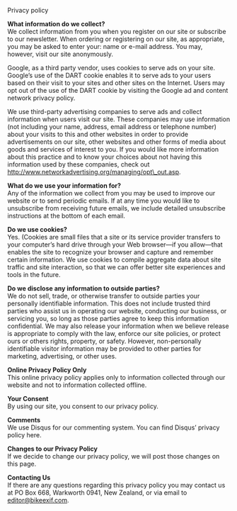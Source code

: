 Privacy policy

**What information do we collect?**  
We collect information from you when you register on our site or subscribe to our newsletter. When ordering or registering on our site, as appropriate, you may be asked to enter your: name or e-mail address. You may, however, visit our site anonymously.

Google, as a third party vendor, uses cookies to serve ads on your site. Google’s use of the DART cookie enables it to serve ads to your users based on their visit to your sites and other sites on the Internet. Users may opt out of the use of the DART cookie by visiting the Google ad and content network privacy policy.

We use third-party advertising companies to serve ads and collect information when users visit our site. These companies may use information (not including your name, address, email address or telephone number) about your visits to this and other websites in order to provide advertisements on our site, other websites and other forms of media about goods and services of interest to you. If you would like more information about this practice and to know your choices about not having this information used by these companies, check out http://www.networkadvertising.org/managing/opt\_out.asp.

**What do we use your information for?**  
Any of the information we collect from you may be used to improve our website or to send periodic emails. If at any time you would like to unsubscribe from receiving future emails, we include detailed unsubscribe instructions at the bottom of each email.

**Do we use cookies?**  
Yes. (Cookies are small files that a site or its service provider transfers to your computer’s hard drive through your Web browser—if you allow—that enables the site to recognize your browser and capture and remember certain information. We use cookies to compile aggregate data about site traffic and site interaction, so that we can offer better site experiences and tools in the future.

**Do we disclose any information to outside parties?**  
We do not sell, trade, or otherwise transfer to outside parties your personally identifiable information. This does not include trusted third parties who assist us in operating our website, conducting our business, or servicing you, so long as those parties agree to keep this information confidential. We may also release your information when we believe release is appropriate to comply with the law, enforce our site policies, or protect ours or others rights, property, or safety. However, non-personally identifiable visitor information may be provided to other parties for marketing, advertising, or other uses.

**Online Privacy Policy Only**  
This online privacy policy applies only to information collected through our website and not to information collected offline.

**Your Consent**  
By using our site, you consent to our privacy policy.

**Comments**  
We use Disqus for our commenting system. You can find Disqus’ privacy policy here.

**Changes to our Privacy Policy**  
If we decide to change our privacy policy, we will post those changes on this page.

**Contacting Us**  
If there are any questions regarding this privacy policy you may contact us at PO Box 668, Warkworth 0941, New Zealand, or via email to editor@bikeexif.com.